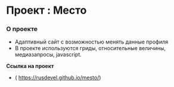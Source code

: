 # Проект : Место


### О проекте
* Адаптивный сайт c возможностью менять данные профиля
* В проекте используются гриды, относительные величины, медиазапросы, javascript.

**Ссылка на проект**

* ( https://rusdevel.github.io/mesto/)
